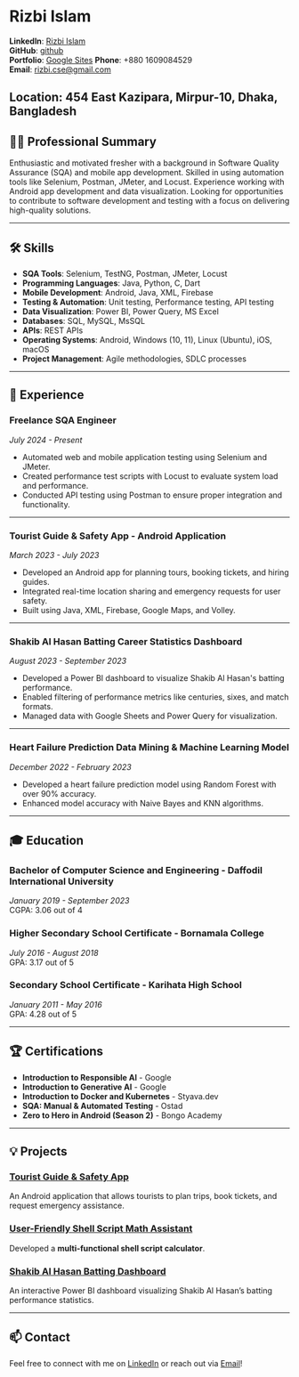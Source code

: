 # Rizbi Islam


**LinkedIn**: [Rizbi Islam](https://www.linkedin.com/in/rizbi-islam)  
**GitHub**: [github](https://github.com/rizbiislam/rizbiislam)  
**Portfolio**: [Google Sites](https://sites.google.com/diu.edu.bd/rizbiislam58)
**Phone**: +880 1609084529  
**Email**: [rizbi.cse@gmail.com](mailto:rizbi.cse@gmail.com)

**Location**: 454 East Kazipara, Mirpur-10, Dhaka, Bangladesh  
---

## 👨‍💻 Professional Summary

Enthusiastic and motivated fresher with a background in Software Quality Assurance (SQA) and mobile app development. Skilled in using automation tools like Selenium, Postman, JMeter, and Locust. Experience working with Android app development and data visualization. Looking for opportunities to contribute to software development and testing with a focus on delivering high-quality solutions.

---

## 🛠️ Skills

- **SQA Tools**: Selenium, TestNG, Postman, JMeter, Locust
- **Programming Languages**: Java, Python, C, Dart
- **Mobile Development**: Android, Java, XML, Firebase
- **Testing & Automation**: Unit testing, Performance testing, API testing
- **Data Visualization**: Power BI, Power Query, MS Excel
- **Databases**: SQL, MySQL, MsSQL
- **APIs**: REST APIs
- **Operating Systems**: Android, Windows (10, 11), Linux (Ubuntu), iOS, macOS
- **Project Management**: Agile methodologies, SDLC processes

---

## 💼 Experience

### Freelance SQA Engineer
*July 2024 - Present*

- Automated web and mobile application testing using Selenium and JMeter.
- Created performance test scripts with Locust to evaluate system load and performance.
- Conducted API testing using Postman to ensure proper integration and functionality.

---

### Tourist Guide & Safety App - Android Application
*March 2023 - July 2023*

- Developed an Android app for planning tours, booking tickets, and hiring guides.
- Integrated real-time location sharing and emergency requests for user safety.
- Built using Java, XML, Firebase, Google Maps, and Volley.

---

### Shakib Al Hasan Batting Career Statistics Dashboard
*August 2023 - September 2023*

- Developed a Power BI dashboard to visualize Shakib Al Hasan's batting performance.
- Enabled filtering of performance metrics like centuries, sixes, and match formats.
- Managed data with Google Sheets and Power Query for visualization.

---

### Heart Failure Prediction Data Mining & Machine Learning Model
*December 2022 - February 2023*

- Developed a heart failure prediction model using Random Forest with over 90% accuracy.
- Enhanced model accuracy with Naive Bayes and KNN algorithms.

---

## 🎓 Education

### Bachelor of Computer Science and Engineering - Daffodil International University
*January 2019 - September 2023*  
CGPA: 3.06 out of 4

### Higher Secondary School Certificate - Bornamala College
*July 2016 - August 2018*  
GPA: 3.17 out of 5

### Secondary School Certificate - Karihata High School
*January 2011 - May 2016*  
GPA: 4.28 out of 5

---

## 🏆 Certifications

- **Introduction to Responsible AI** - Google
- **Introduction to Generative AI** - Google
- **Introduction to Docker and Kubernetes** - Styava.dev
- **SQA: Manual & Automated Testing** - Ostad
- **Zero to Hero in Android (Season 2)** - Bongo Academy

---

## 💡 Projects

### [Tourist Guide & Safety App](https://github.com/rizbiislam/MyTourApp)
An Android application that allows tourists to plan trips, book tickets, and request emergency assistance.

### [User-Friendly Shell Script Math Assistant](https://github.com/rizbiislam/User-Friendly-Shell-Script-Math-Assistant)
Developed a **multi-functional shell script calculator**.

### [Shakib Al Hasan Batting Dashboard](https://github.com/rizbiislam/Shakib-Al-Hasan-Batting-statistic)
An interactive Power BI dashboard visualizing Shakib Al Hasan’s batting performance statistics.

---

## 📫 Contact

Feel free to connect with me on [LinkedIn](https://www.linkedin.com/in/rizbi-islam) or reach out via [Email](mailto:rizbi.cse@gmail.com)!
